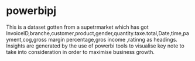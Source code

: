 # powerbipj
This is  a dataset  gotten from a supetrmarket which has got InvoiceID,branche,customer,product,gender,quantity.taxe.total,Date,time,payment,cog,gross margin  percentage,gros income ,ratinng as  headings.
Insights are generated by the use of  powerbi tools to  visualise key note to take  into  consideration  in  order to  maximise  business  growth.
